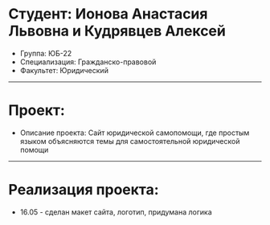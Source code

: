 # Студент: Ионова Анастасия Львовна и Кудрявцев Алексей
- Группа: ЮБ-22
- Специализация: Гражданско-правовой
- Факультет: Юридический
---
# Проект: 
- Описание проекта: Сайт юридической самопомощи, где простым языком объясняются темы для самостоятельной юридической помощи
---
# Реализация проекта:
- 16.05 - сделан макет сайта, логотип, придумана логика
